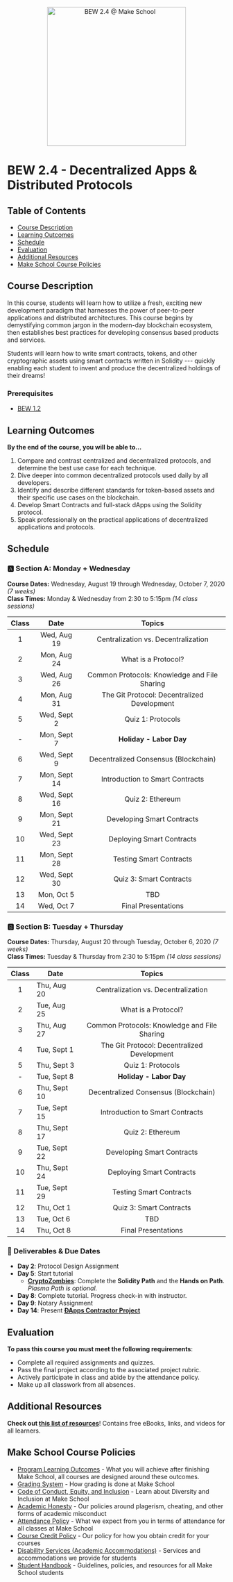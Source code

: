 <p align="center">
   <img src="trading.png" height="320" alt="BEW 2.4 @ Make School">
</p>

# BEW 2.4 - Decentralized Apps & Distributed Protocols

<!-- omit in toc -->
## Table of Contents

- [Course Description](#course-description)
- [Learning Outcomes](#learning-outcomes)
- [Schedule](#schedule)
- [Evaluation](#evaluation)
- [Additional Resources](#additional-resources)
- [Make School Course Policies](#make-school-course-policies)

## Course Description

In this course, students will learn how to utilize a fresh, exciting new development paradigm that harnesses the power of peer-to-peer applications and distributed architectures. This course begins by demystifying common jargon in the modern-day blockchain ecosystem, then establishes best practices for developing consensus based products and services.

Students will learn how to write smart contracts, tokens, and other cryptographic assets using smart contracts written in Solidity --- quickly enabling each student to invent and produce the decentralized holdings of their dreams!

<!-- omit in toc -->
### Prerequisites

- [BEW 1.2](https://make.sc/bew1.2)

## Learning Outcomes

**By the end of the course, you will be able to...**

1. Compare and contrast centralized and decentralized protocols, and determine the best use case for each technique.
1. Dive deeper into common decentralized protocols used daily by all developers.
1. Identify and describe different standards for token-based assets and their specific use cases on the blockchain.
1. Develop Smart Contracts and full-stack dApps using the Solidity protocol.
1. Speak professionally on the practical applications of decentralized applications and protocols.

## Schedule

<!-- tabs:start -->
<!-- omit in toc -->
### **🅰️ Section A: Monday + Wednesday**

**Course Dates:** Wednesday, August 19 through Wednesday, October 7, 2020  _(7 weeks)_<br>
**Class Times:** Monday &amp; Wednesday from 2:30 to 5:15pm _(14 class sessions)_

| Class |     Date     |                    Topics                    |
| :---: | :----------: | :------------------------------------------: |
|   1   | Wed, Aug 19  |     Centralization vs. Decentralization      |
|   2   | Mon, Aug 24  |             What is a Protocol?              |
|   3   | Wed, Aug 26  | Common Protocols: Knowledge and File Sharing |
|   4   | Mon, Aug 31  | The Git Protocol: Decentralized Development  |
|   5   | Wed, Sept 2  |              Quiz 1: Protocols               |
|   -   | Mon, Sept 7  |           **Holiday - Labor Day**            |
|   6   | Wed, Sept 9  |     Decentralized Consensus (Blockchain)     |
|   7   | Mon, Sept 14 |       Introduction to Smart Contracts        |
|   8   | Wed, Sept 16 |               Quiz 2: Ethereum               |
|   9   | Mon, Sept 21 |          Developing Smart Contracts          |
|  10   | Wed, Sept 23 |          Deploying Smart Contracts           |
|  11   | Mon, Sept 28 |           Testing Smart Contracts            |
|  12   | Wed, Sept 30 |           Quiz 3: Smart Contracts            |
|  13   |  Mon, Oct 5  |                     TBD                      |
|  14   |  Wed, Oct 7  |             Final Presentations              |

<!-- omit in toc -->
### **🅱️ Section B: Tuesday + Thursday**

**Course Dates:** Thursday, August 20 through Tuesday, October 6, 2020 _(7 weeks)_<br>
**Class Times:** Tuesday &amp; Thursday from 2:30 to 5:15pm _(14 class sessions)_

| Class |     Date     |                    Topics                    |
| :---: | ---------- | :------------------------------------------: |
|   1   | Thu, Aug 20  |     Centralization vs. Decentralization      |
|   2   | Tue, Aug 25  |             What is a Protocol?              |
|   3   | Thu, Aug 27  | Common Protocols: Knowledge and File Sharing |
|   4   | Tue, Sept 1  | The Git Protocol: Decentralized Development  |
|   5   | Thu, Sept 3  |              Quiz 1: Protocols               |
|   -   | Tue, Sept 8  |           **Holiday - Labor Day**            |
|   6   | Thu, Sept 10 |     Decentralized Consensus (Blockchain)     |
|   7   | Tue, Sept 15 |       Introduction to Smart Contracts        |
|   8   | Thu, Sept 17 |               Quiz 2: Ethereum               |
|  9   | Tue, Sept 22 |          Developing Smart Contracts          |
|  10   | Thu, Sept 24 |          Deploying Smart Contracts           |
|  11   | Tue, Sept 29 |           Testing Smart Contracts            |
|  12   |  Thu, Oct 1  |           Quiz 3: Smart Contracts            |
|  13   |  Tue, Oct 6  |                     TBD                      |
|  14   |  Thu, Oct 8  |             Final Presentations              |

<!-- omit in toc -->
### **📆 Deliverables & Due Dates**

- **Day 2**: Protocol Design Assignment
- **Day 5**: Start tutorial
  - **[CryptoZombies](https://cryptozombies.io)**: Complete the **Solidity Path** and the **Hands on Path**. _Plasma Path is optional._
- **Day 8**: Complete tutorial. Progress check-in with instructor.
- **Day 9**: Notary Assignment
- **Day 14**: Present **[ÐApps Contractor Project](Project/requirements.md)**

<!-- tabs:end -->

## Evaluation

**To pass this course you must meet the following requirements**:

- Complete all required assignments and quizzes.
- Pass the final project according to the associated project rubric.
- Actively participate in class and abide by the attendance policy.
- Make up all classwork from all absences.

## Additional Resources

**Check out [this list of resources](Resources/AdditionalResources.md)**! Contains free eBooks, links, and videos for all learners.

## Make School Course Policies

- [Program Learning Outcomes](https://make.sc/program-learning-outcomes) - What you will achieve after finishing Make School, all courses are designed around these outcomes.
- [Grading System](https://make.sc/grading-system) - How grading is done at Make School
- [Code of Conduct, Equity, and Inclusion](https://make.sc/code-of-conduct) - Learn about Diversity and Inclusion at Make School
- [Academic Honesty](https://make.sc/academic-honesty-policy) - Our policies around plagerism, cheating, and other forms of academic misconduct
- [Attendance Policy](https://make.sc/attendance-policy) - What we expect from you in terms of attendance for all classes at Make School
- [Course Credit Policy](https://make.sc/course-credit-policy) - Our policy for how you obtain credit for your courses
- [Disability Services (Academic Accommodations)](https://make.sc/disability-services) - Services and accommodations we provide for students
- [Student Handbook](https://make.sc/student-handbook) - Guidelines, policies, and resources for all Make School students

[Start the CryptoZombies Tutorial]: https://cryptozombies.io
[History of Cryptocurrency]: Lessons/Lesson2.md
[Contracts + Solidity (pt 1)]: Lessons/Lesson3.md
[Contracts + Solidity (pt 2)]: Lessons/Lesson4.md
[Tokens, Marketplaces, & You]: Lessons/Lesson5.md
[Architecting Token Based Applications in Node.js]: Lessons/Lesson6.md
[Test Networks]: Lessons/Lesson7.md
[Testing]: Lessons/Lesson8.md
[Deploying with Truffle]: Lessons/Lesson9.md
[Web3.js]: https://www.zastrin.com/tutorials/build-an-ethereum-dapp-using-ethersjs
[Lesson 11]: Lessons/Lesson11.md
[Lesson 12]: Lessons/Lesson12.md
[Lesson 13]: Lessons/Lesson13.md
[Final Presentations]: Project/presentations.md
